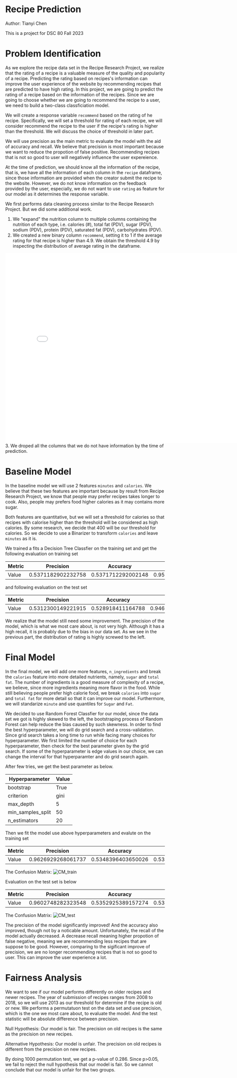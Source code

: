 # Recipe Prediction
Author: Tianyi Chen

This is a project for DSC 80 Fall 2023

# Problem Identification

As we explore the recipe data set in the Recipe Research Project, we realize that the rating of a recipe is a valuable measure of the quality and popularity of a recipe. Predicting the rating based on recipes's information can improve the user experience of the website by recommending recipes that are predicted to have high rating. In this project, we are going to predict the rating of a recipe based on the information of the recipes. Since we are going to choose whether we are going to recommend the recipe to a user, we need to build a two-class classficiation model.

We will create a response variable `recommend` based on the rating of he recipe. Specifically, we will set a threshold for rating of each recipe, we will consider recommend the recipe to the user if the recipe's rating is higher than the threshold. We will discuss the choice of threshold in later part.

We will use precision as the main metric to evaluate the model with the aid of accuracy and recall. We believe that precision is most important because we want to reduce the propotion of false positive. Recommending recipes that is not so good to user will negatively influence the user expereience. 

At the time of prediction, we should know all the information of the recipe, that is, we have all the information of each column in the `recipe` dataframe, since those information are provided when the creator submit the recipe to the website. However, we do not know information on the feedback provided by the user, especially, we do not want to use `rating` as feature for our model as it determines the response variable.

We first performs data cleaning process similar to the Recipe Research Project. But we did some additional work.

1. We "expand" the nutrition column to multiple columns containing the nutrition of each type, i.e. calories (#), total fat (PDV), sugar (PDV), sodium (PDV), protein (PDV), saturated fat (PDV), carbohydrates (PDV). 
2. We created a new binary column `recommend`, setting it to 1 if the average rating for that recipe is higher than 4.9. We obtain the threshold 4.9 by inspecting the distribution of average rating in the dataframe.  
<iframe src="img/distrb.html" width=800 height=600 frameBorder=0></iframe>
3. We droped all the columns that we do not have information by the time of prediction.

# Baseline Model

In the baseline model we will use 2 features `minutes` and `calories`. We believe that these two features are important because by result from Recipe Research Project, we know that people may prefer recipes takes longer to cook. Also, people may prefers food higher calories as it may contains more sugar. 

Both features are quantitative, but we will set a threshold for calories so that recipes with calorise higher than the threshold will be considered as high calories. By some research, we decide that 400 will be our threshold for calories. So we decide to use a Binarizer to transform `calories` and leave `minutes` as it is.

We trained a fits a Decision Tree Classfier on the training set and get the following evaluation on training set

| Metric    | Precision | Accuracy | Recall    |
|-----------|-----------|----------|-----------|
| Value     | 0.5371182902232758      | 0.5371712292002148     | 0.9550459292814899   |

and following evaluation on the test set

| Metric    | Precision | Accuracy | Recall    |
|-----------|-----------|----------|-----------|
| Value     | 0.5312300149221915      | 0.528918411164788     | 0.9463291139240506  |

We realize that the model still need some improvement. The precision of the model, which is what we most care about, is not very high. Although it has a high recall, it is probably due to the bias in our data set. As we see in the previous part, the distribution of rating is highly screwed to the left. 

# Final Model
In the final model, we will add one more features, `n_ingredients` and break the `calories` feature into more detailed nutrients, namely, `sugar` and `total fat`. The number of ingredients is a good measure of complexity of a recipe, we believe, since more ingredients meaning more flavor in the food. While still believing people prefer high calorie food, we break `calories` into `sugar` and `total fat` for more detail so that it can improve our model. Furthermore, we will standarize `minute` and use quantiles for `Sugar` and `Fat`. 

We decided to use Random Forest Classfier for our model, since the data set we got is highly skewed to the left, the bootstraping process of Random Forest can help reduce the bias caused by such skewness. In order to find the best hyperparameter, we will do grid search and a cross-validation.
Since grid search takes a long time to run while facing many choices for hyperparameter. We first limited the number of choice for each hyperparameter, then check for the best parameter given by the grid search. If some of the hyperparameter is edge values in our choice, we can change the interval for that hyperparamter and do grid search again. 

After few tries, we get the best parameter as below. 

| Hyperparameter        | Value |
|-----------------------|-------|
| bootstrap             | True  |
| criterion             | gini  |
| max_depth             | 5     |
| min_samples_split     | 50    |
| n_estimators          | 20    |

Then we fit the model use above hyperparameters and evalute on the training set

| Metric    | Precision | Accuracy | Recall    |
|-----------|-----------|----------|-----------|
| Value    | 0.9626929268061737      | 0.5348396403650026    | 0.5346362839614374  |

The Confusion Matrix:
![CM_train](img/CM_train.png)

Evaluation on the test set is below

| Metric    | Precision | Accuracy | Recall    |
|-----------|-----------|----------|-----------|
| Value    |0.9602748282323548      | 0.5352925389157274    | 0.5346362839614374  |


The Confusion Matrix:
![CM_test](img/CM_test.png)

The precision of the model significantly improved! And the accuracy also improved, though not by a noticable amount. Unfortunately, the recall of the model actually decreased. A decrease recall meaning higher propotion of false negative, meaning we are recommending less recipes that are suppose to be good. However, comparing to the sigificant improve of precision, we are no longer recommending recipes that is not so good to user. This can improve the user experience a lot.

# Fairness Analysis

We want to see if our model performs differently on older recipes and newer recipes. The year of submission of recipes ranges from 2008 to 2018, so we will use 2013 as our threshold for determine if the recipe is old or new. We performs a permutatuon test on the data set and use precision, which is the one we most care about, to evaluate the model. And the test statistic will be absolute difference between precision.

Null Hypothesis: Our model is fair. The precision on old recipes is the same as the precision on new recipes.

Alternative Hypothesis: Our model is unfair. The precision on old recipes is different from the precision on new recipes.

By doing 1000 permutation test, we get a p-value of 0.286. Since p>0.05, we fail to reject the null hypothesis that our model is fair. So we cannot conclude that our model is unfair for the two groups. 